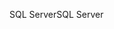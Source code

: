 <span data-ttu-id="4e4fe-101">SQL Server</span><span class="sxs-lookup"><span data-stu-id="4e4fe-101">SQL Server</span></span>
